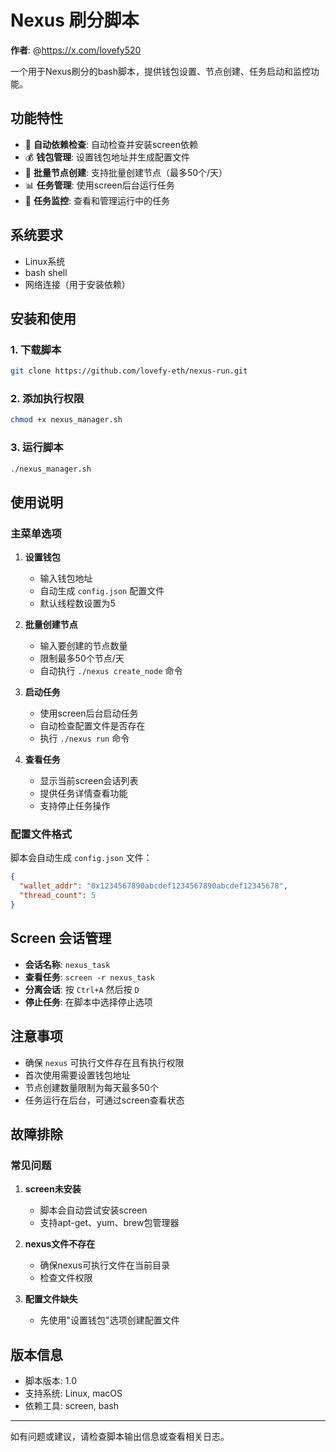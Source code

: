 # Nexus 刷分脚本

**作者**: @https://x.com/lovefy520

一个用于Nexus刷分的bash脚本，提供钱包设置、节点创建、任务启动和监控功能。

## 功能特性

- 🔧 **自动依赖检查**: 自动检查并安装screen依赖
- 💰 **钱包管理**: 设置钱包地址并生成配置文件
- 🚀 **批量节点创建**: 支持批量创建节点（最多50个/天）
- 📊 **任务管理**: 使用screen后台运行任务
- 👀 **任务监控**: 查看和管理运行中的任务

## 系统要求

- Linux系统
- bash shell
- 网络连接（用于安装依赖）

## 安装和使用

### 1. 下载脚本
```bash
git clone https://github.com/lovefy-eth/nexus-run.git
```

### 2. 添加执行权限
```bash
chmod +x nexus_manager.sh
```

### 3. 运行脚本
```bash
./nexus_manager.sh
```

## 使用说明

### 主菜单选项

1. **设置钱包**
   - 输入钱包地址
   - 自动生成 `config.json` 配置文件
   - 默认线程数设置为5

2. **批量创建节点**
   - 输入要创建的节点数量
   - 限制最多50个节点/天
   - 自动执行 `./nexus create_node` 命令

3. **启动任务**
   - 使用screen后台启动任务
   - 自动检查配置文件是否存在
   - 执行 `./nexus run` 命令

4. **查看任务**
   - 显示当前screen会话列表
   - 提供任务详情查看功能
   - 支持停止任务操作

### 配置文件格式

脚本会自动生成 `config.json` 文件：

```json
{
  "wallet_addr": "0x1234567890abcdef1234567890abcdef12345678",
  "thread_count": 5
}
```

## Screen 会话管理

- **会话名称**: `nexus_task`
- **查看任务**: `screen -r nexus_task`
- **分离会话**: 按 `Ctrl+A` 然后按 `D`
- **停止任务**: 在脚本中选择停止选项

## 注意事项

- 确保 `nexus` 可执行文件存在且有执行权限
- 首次使用需要设置钱包地址
- 节点创建数量限制为每天最多50个
- 任务运行在后台，可通过screen查看状态

## 故障排除

### 常见问题

1. **screen未安装**
   - 脚本会自动尝试安装screen
   - 支持apt-get、yum、brew包管理器

2. **nexus文件不存在**
   - 确保nexus可执行文件在当前目录
   - 检查文件权限

3. **配置文件缺失**
   - 先使用"设置钱包"选项创建配置文件

## 版本信息

- 脚本版本: 1.0
- 支持系统: Linux, macOS
- 依赖工具: screen, bash

---

如有问题或建议，请检查脚本输出信息或查看相关日志。 